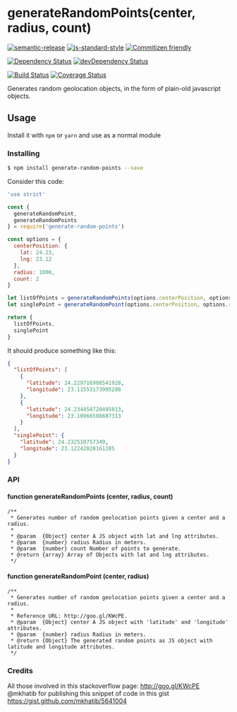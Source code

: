 # generateRandomPoints(center, radius, count)

[![semantic-release](https://img.shields.io/badge/%20%20%F0%9F%93%A6%F0%9F%9A%80-semantic--release-e10079.svg)](https://github.com/semantic-release/semantic-release)
[![js-standard-style](https://img.shields.io/badge/code%20style-standard-brightgreen.svg?style=flat)](https://github.com/feross/standard)
[![Commitizen friendly](https://img.shields.io/badge/commitizen-friendly-brightgreen.svg)](http://commitizen.github.io/cz-cli/)

[![Dependency Status](https://david-dm.org/armand1m/generate-random-points/master.svg)](https://david-dm.org/armand1m/generate-random-points/master)
[![devDependency Status](https://david-dm.org/armand1m/generate-random-points/master/dev-status.svg)](https://david-dm.org/armand1m/generate-random-points/master#info=devDependencies)

[![Build Status](https://travis-ci.org/armand1m/generate-random-points.svg?branch=master)](https://travis-ci.org/armand1m/generate-random-points)
[![Coverage Status](https://coveralls.io/repos/github/armand1m/generate-random-points/badge.svg?branch=master)](https://coveralls.io/github/armand1m/generate-random-points?branch=master)

Generates random geolocation objects, in the form of plain-old javascript objects.

## Usage

Install it with `npm` or `yarn` and use as a normal module

### Installing
```sh
$ npm install generate-random-points --save
```

Consider this code:

```js
'use strict'

const {
  generateRandomPoint,
  generateRandomPoints
} = require('generate-random-points')

const options = {
  centerPosition: {
    lat: 24.23,
    lng: 23.12
  },
  radius: 1000,
  count: 2
}

let listOfPoints = generateRandomPoints(options.centerPosition, options.radius, options.count)
let singlePoint = generateRandomPoint(options.centerPosition, options.radius)

return {
  listOfPoints,
  singlePoint
}
```

It should produce something like this:

```json
{
  "listOfPoints": [
    {
      "latitude": 24.229716908541928,
      "longitude": 23.11553173995286
    },
    {
      "latitude": 24.234458720495013,
      "longitude": 23.10966586687313
    }
  ],
  "singlePoint": {
    "latitude": 24.232510757349,
    "longitude": 23.12242028161285
  }
}
```

### API

#### function generateRandomPoints (center, radius, count)
```
/**
 * Generates number of random geolocation points given a center and a radius.
 *
 * @param  {Object} center A JS object with lat and lng attributes.
 * @param  {number} radius Radius in meters.
 * @param  {number} count Number of points to generate.
 * @return {array} Array of Objects with lat and lng attributes.
 */
```

#### function generateRandomPoint (center, radius)
```
/**
 * Generates number of random geolocation points given a center and a radius.
 *
 * Reference URL: http://goo.gl/KWcPE.
 * @param  {Object} center A JS object with 'latitude' and 'longitude' attributes.
 * @param  {number} radius Radius in meters.
 * @return {Object} The generated random points as JS object with latitude and longitude attributes.
 */
 ```

### Credits

All those involved in this stackoverflow page: http://goo.gl/KWcPE
@mkhatib for publishing this snippet of code in this gist https://gist.github.com/mkhatib/5641004
